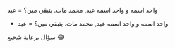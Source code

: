  واحد اسمه و واحد اسمه عيد, محمد مات. يتبقي مين؟
= عيد
-  واحد اسمه و واحد اسمه عيد, محمد مات. يتبقي مين؟
= عيد

سؤال برعاية شجيع 😂
